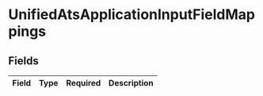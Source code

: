 # UnifiedAtsApplicationInputFieldMappings


## Fields

| Field       | Type        | Required    | Description |
| ----------- | ----------- | ----------- | ----------- |